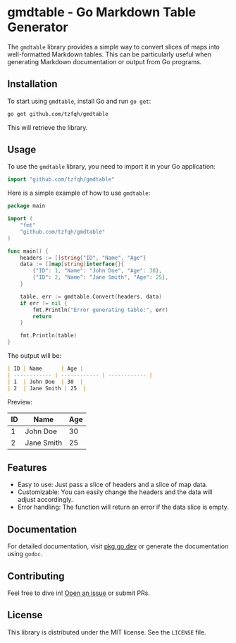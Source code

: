 # gmdtable - Go Markdown Table Generator

The `gmdtable` library provides a simple way to convert slices of maps into well-formatted Markdown tables. This can be particularly useful when generating Markdown documentation or output from Go programs.

## Installation

To start using `gmdtable`, install Go and run `go get`:

```sh
go get github.com/tzfqh/gmdtable
```

This will retrieve the library.

## Usage

To use the `gmdtable` library, you need to import it in your Go application:

```go
import "github.com/tzfqh/gmdtable"
```

Here is a simple example of how to use `gmdtable`:

```go
package main

import (
	"fmt"
	"github.com/tzfqh/gmdtable"
)

func main() {
	headers := []string{"ID", "Name", "Age"}
	data := []map[string]interface{}{
		{"ID": 1, "Name": "John Doe", "Age": 30},
		{"ID": 2, "Name": "Jane Smith", "Age": 25},
	}

	table, err := gmdtable.Convert(headers, data)
	if err != nil {
		fmt.Println("Error generating table:", err)
		return
	}

	fmt.Println(table)
}
```

The output will be:

```markdown
| ID | Name      | Age |
| ------------ | ------------ | ------------ |
| 1  | John Doe  | 30  |
| 2  | Jane Smith | 25  |
```

Preview:

| ID | Name      | Age |
| ------------ | ------------ | ------------ |
| 1  | John Doe  | 30  |
| 2  | Jane Smith | 25  |

## Features

- Easy to use: Just pass a slice of headers and a slice of map data.
- Customizable: You can easily change the headers and the data will adjust accordingly.
- Error handling: The function will return an error if the data slice is empty.

## Documentation

For detailed documentation, visit [pkg.go.dev](https://pkg.go.dev/github.com/tzfqh/gmdtable) or generate the documentation using `godoc`.

## Contributing

Feel free to dive in! [Open an issue](https://github.com/tzfqh/gmdtable/issues/new) or submit PRs.

## License

This library is distributed under the MIT license. See the `LICENSE` file.
